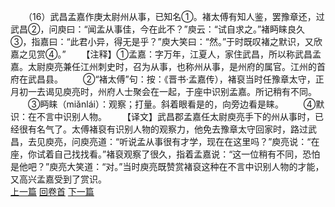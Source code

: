 　　（16）武昌孟嘉作庚太尉州从事，已知名①。褚太傅有知人鉴，罢豫章还，过武昌②，问庾曰：“闻孟从事佳，今在此不？”庾云：“试自求之。”褚眄睐良久③，指嘉曰：“此君小异，得无是乎？”庾大笑曰：“然。”于时既叹褚之默识，又欣嘉之见赏④。”
　　【注释】①孟嘉：字万年，江夏人，家住武昌，所以称武昌孟嘉。太尉庾亮兼任江州刺史时，召为从事，也称州从事，是州府的属官。江州的首府在武昌县。
　　②“褚太傅”句：按：《晋书·孟嘉传），褚裒当时任豫章太守，正月初一去谒见庾亮时，州府人士聚会在一起，于座中识别孟嘉。所记稍有不同。
　　③眄睐（miǎnlái）：观察；打量。斜着眼看是的，向旁边看是睐。
　　④默识：在不言中识别人物。
　　【译文】武昌郡孟嘉任太尉庾亮手下的州从事时，已经很有名气了。太傅褚裒有识别人物的观察力，他免去豫章太守回家时，路过武昌，去见庾亮，问庾亮道：“听说孟从事很有才学，现在在这里吗？”庾亮说：“在座，你试着自己找找看。”褚裒观察了很久，指着孟嘉说：“这一位稍有不同，恐怕是他吧？”庾亮大笑道：“对。”当时庾亮既赞赏褚裒这种在不言中识别人物的才能，又高兴孟嘉受到了赏识。
<br>[上一篇](07_15) [回卷首](07_00) [下一篇](07_17)
